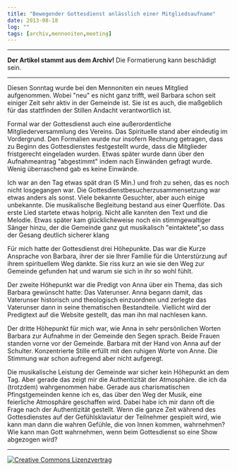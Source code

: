 ```yaml
---
title: "Bewegender Gottesdienst anlässlich einer Mitgliedsaufname"
date: 2013-08-18
log: ""
tags: [archiv,mennoniten,meeting]
---
```

<hr><b>Der Artikel stammt aus dem Archiv!</b> Die Formatierung kann beschädigt sein.<hr>

Diesen Sonntag wurde bei den Mennoniten ein neues Mitglied aufgenommen. Wobei "neu" es nicht ganz trifft, weil Barbara schon seit einiger Zeit sehr aktiv in der Gemeinde ist. Sie ist es auch, die maßgeblich für das stattfinden der Stillen Andacht verantwortlich ist.
<!--break-->
Formal war der Gottesdienst auch eine außerordentliche Mitgliederversammlung des Vereins. Das Spirituelle stand aber eindeutig im Vordergrund. Den Formalien wurde nur insofern Rechnung getragen, dass zu Beginn des Gottesdienstes festgestellt wurde, dass die Mitglieder fristgerecht eingeladen wurden. Etwas später wurde dann über den Aufnahmeantrag "abgestimmt" indem nach Einwänden gefragt wurde. Wenig überraschend gab es keine Einwände.

Ich war an den Tag etwas spät dran (5 Min.) und froh zu sehen, das es noch nicht losgegangen war. Die Gottesdienstbesucherzusammensetzung war etwas anders als sonst. Viele bekannte Gesuchter, aber auch einige unbekannte. Die musikalische Begleitung bestand aus einer Querflöte. Das erste Lied startete etwas holprig. Nicht alle kannten den Text und die Melodie. Etwas später kam glücklicheweise noch ein stimmgewaltiger Sänger hinzu, der die Gemeinde ganz gut musikalisch "eintaktete",so dass der Gesang deutlich sicherer klang

Für mich hatte der Gottesdienst drei Höhepunkte. Das war die Kurze Ansprache von Barbara, ihrer der sie Ihrer Familie für die Unterstürzung auf ihrem spirituellem Weg dankte. Sie riss kurz an wie sie den Weg zur Gemeinde gefunden hat und warum sie sich in ihr so wohl fühlt. 

Der zweite Höhepunkt war die Predigt von Anna über ein Thema, das sich Barbara gewünscht hatte: Das Vaterunser. Anna begann damit, das Vaterunser historisch und theologisch einzuordnen und zerlegte das Vaterunser dann in seine thematischen Bestandteile. Viellicht wird der Predigtext auf die Website gestellt, das man ihn mal nachlesen kann.

Der dritte Höhepunkt für mich war, wie Anna in sehr persönlichen Worten Barbara zur Aufnahme in der Gemeinde den Segen sprach. Beide Frauen standen vorne vor der Gemeinde. Barbara mit der Hand von Anna auf der Schulter. Konzentrierte Stille erfüllt mit den ruhigen Worte von Anne. Die Stimmung war schon aufregend aber nicht aufgeregt. 

Die musikalische Leistung der Gemeinde war sicher kein Höhepunkt an dem Tag. Aber gerade das zeigt mir die Authentizität der Atmosphäre. die ich da (trotzdem) wahrgenommen habe. Gerade aus charismatischen Pfingstgemeinden kenne ich es, das über den Weg der Musik, eine feierliche Atmosphäre geschaffen wird. Dabei habe ich mir dann oft die Frage nach der Authentizität gestellt. Wenn die ganze Zeit während des Gottesdienstes auf der Gefühlsklaviatur der Teilnehmer gespielt wird, wie kann man dann die wahren Gefühle, die von Innen kommen, wahrnehmen? Wie kann man Gott wahrnehmen, wenn beim Gottesdienst so eine Show abgezogen wird?


<hr>
<a rel="license" href="http://creativecommons.org/licenses/by-sa/3.0/"><img alt="Creative Commons Lizenzvertrag" style="border-width:0" src="http://i.creativecommons.org/l/by-sa/3.0/88x31.png" /></a>
